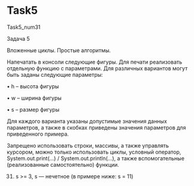 # Task5
Task5_num31

Задача 5

Вложенные циклы. Простые алгоритмы.

Напечатать в консоли следующие фигуры.
Для печати реализовать отдельную функцию с параметрами.
Для различных вариантов могут быть заданы следующие параметры:

•	h – высота фигуры

•	w – ширина фигуры

•	s – размер фигуры

Для каждого варианта указаны допустимые значения данных параметров, а также в скобках приведены значения параметров для приведенного примера.

Запрещено использовать строки, массивы, а также управлять курсором, 
можно только использовать циклы, условный оператор, System.out.print(...) / System.out.println(…), 
а также вспомогательные (реализованные самостоятельно) функции.

31.	s >= 3, s — нечетное (в примере ниже: s = 11)
